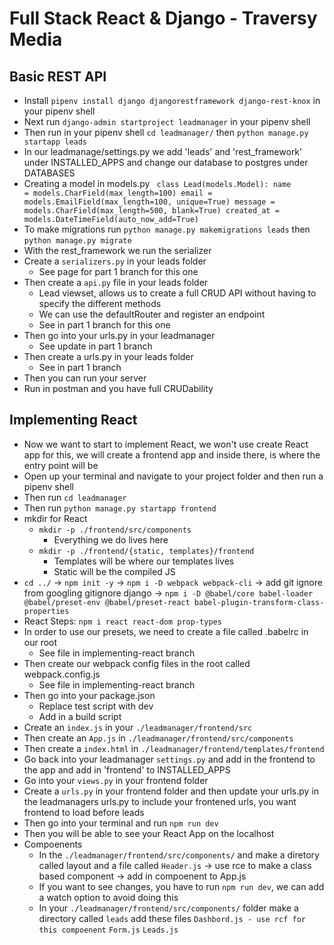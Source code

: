 # Full Stack React & Django - Traversy Media 

## Basic REST API 
- Install `pipenv install django djangorestframework django-rest-knox` in your pipenv shell 
- Next run `django-admin startproject leadmanager` in your pipenv shell 
- Then run in your pipenv shell `cd leadmanager/` then `python manage.py startapp leads`
- In our leadmanage/settings.py we add 'leads' and 'rest_framework' under INSTALLED_APPS and change our database to postgres under DATABASES
- Creating a model in models.py
  <code>
  class Lead(models.Model):
    name = models.CharField(max_length=100)
    email = models.EmailField(max_length=100, unique=True)
    message = models.CharField(max_length=500, blank=True)
    created_at = models.DateTimeField(auto_now_add=True)
  </code>
- To make migrations run `python manage.py makemigrations leads` then `python manage.py migrate`
- With the rest_framework we run the serializer
- Create a `serializers.py` in your leads folder 
  - See page for part 1 branch for this one 
- Then create a `api.py` file in your leads folder 
  - Lead viewset, allows us to create a full CRUD API without having to specify the different methods 
  - We can use the defaultRouter and register an endpoint 
  - See in part 1 branch for this one 
- Then go into your urls.py in your leadmanager 
  - See update in part 1 branch 
- Then create a urls.py in your leads folder 
  - See in part 1 branch 
- Then you can run your server 
- Run in postman and you have full CRUDability 

## Implementing React 
- Now we want to start to implement React, we won't use create React app for this, we will create a frontend app and inside there, is where the entry point will be 
- Open up your terminal and navigate to your project folder and then run a pipenv shell 
- Then run `cd leadmanager`
- Then run `python manage.py startapp frontend`
- mkdir for React 
  - `mkdir -p ./frontend/src/components`
    - Everything we do lives here 
  - `mkdir -p ./frontend/{static, templates}/frontend`
    - Templates will be where our templates lives 
    - Static will be the compiled JS 
- `cd ../` -> `npm init -y` -> `npm i -D webpack webpack-cli` -> add git ignore from googling gitignore django -> `npm i -D @babel/core babel-loader @babel/preset-env @babel/preset-react babel-plugin-transform-class-properties` 
- React Steps: `npm i react react-dom prop-types`
- In order to use our presets, we need to create a file called .babelrc in our root
  - See file in implementing-react branch 
- Then create our webpack config files in the root called webpack.config.js
  - See file in implementing-react branch
- Then go into your package.json 
  - Replace test script with dev 
  - Add in a build script 
- Create an `index.js` in your `./leadmanager/frontend/src`
- Then create an `App.js` in `./leadmanager/frontend/src/components`
- Then create a `index.html` in `./leadmanager/frontend/templates/frontend`
- Go back into your leadmanager `settings.py` and add in the frontend to the app and add in 'frontend' to INSTALLED_APPS
- Go into your `views.py` in your frontend folder 
- Create a `urls.py` in your frontend folder and then update your urls.py in the leadmanagers urls.py to include your frontened urls, you want frontend to load before leads
- Then go into your terminal and run `npm run dev` 
- Then you will be able to see your React App on the localhost 
- Compoenents 
  - In the `./leadmanager/frontend/src/components/` and make a diretory called layout and a file called `Header.js` -> use rce to make a class based component -> add in compoenent to App.js
  - If you want to see changes, you have to run `npm run dev`, we can add a watch option to avoid doing this 
  - In your `./leadmanager/frontend/src/components/` folder make a directory called `leads` add these files `Dashbord.js - use rcf for this compoenent` `Form.js` `Leads.js`